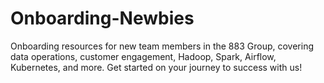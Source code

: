 # Onboarding-Newbies
Onboarding resources for new team members in the 883 Group, covering data operations, customer engagement, Hadoop, Spark, Airflow, Kubernetes, and more. Get started on your journey to success with us!
